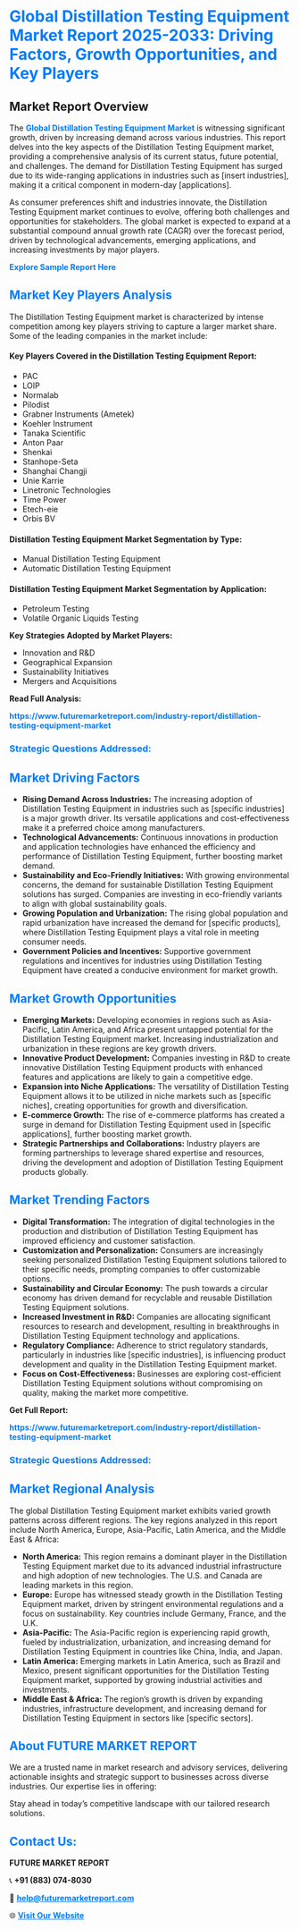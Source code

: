 <h1 style="color: #007BFF;">Global Distillation Testing Equipment Market Report 2025-2033: Driving Factors, Growth Opportunities, and Key Players</h1>

<section id="overview">
<h2>Market Report Overview</h2>
<p>The <a href="https://www.futuremarketreport.com/industry-report/distillation-testing-equipment-market" style="color: #007BFF; text-decoration: none;"><strong>Global Distillation Testing Equipment Market</strong></a> is witnessing significant growth, driven by increasing demand across various industries. This report delves into the key aspects of the Distillation Testing Equipment market, providing a comprehensive analysis of its current status, future potential, and challenges. The demand for Distillation Testing Equipment has surged due to its wide-ranging applications in industries such as [insert industries], making it a critical component in modern-day [applications].</p>
<p>As consumer preferences shift and industries innovate, the Distillation Testing Equipment market continues to evolve, offering both challenges and opportunities for stakeholders. The global market is expected to expand at a substantial compound annual growth rate (CAGR) over the forecast period, driven by technological advancements, emerging applications, and increasing investments by major players.</p>
</section>

<section id="overview">
<p><a href="https://www.futuremarketreport.com/request-sample/reportId=27375" style="color: #007BFF; text-decoration: none;"><strong>Explore Sample Report Here</strong></a></p>
</section>

<section id="key-players">
<h2 style="color: #007BFF;">Market Key Players Analysis</h2>
<p>The Distillation Testing Equipment market is characterized by intense competition among key players striving to capture a larger market share. Some of the leading companies in the market include:</p>
<h4>Key Players Covered in the Distillation Testing Equipment Report:</h4>
<ul><li>PAC</li><li>LOIP</li><li>Normalab</li><li>Pilodist</li><li>Grabner Instruments (Ametek)</li><li>Koehler Instrument</li><li>Tanaka Scientific</li><li>Anton Paar</li><li>Shenkai</li><li>Stanhope-Seta</li><li>Shanghai Changji</li><li>Unie Karrie</li><li>Linetronic Technologies</li><li>Time Power</li><li>Etech-eie</li><li>Orbis BV</li></ul>
<h4>Distillation Testing Equipment Market Segmentation by Type:</h4>
<ul><li>Manual Distillation Testing Equipment</li><li>Automatic Distillation Testing Equipment</li></ul>

<h4>Distillation Testing Equipment Market Segmentation by Application:</h4>
<ul><li>Petroleum Testing</li><li>Volatile Organic Liquids Testing</li></ul>
<p><strong>Key Strategies Adopted by Market Players:</strong></p>
<ul>
<li>Innovation and R&D</li>
<li>Geographical Expansion</li>
<li>Sustainability Initiatives</li>
<li>Mergers and Acquisitions</li>
</ul>
</section>

<section>
<p><strong>Read Full Analysis: </strong></p><a href="https://www.futuremarketreport.com/industry-report/distillation-testing-equipment-market" style="color: #007BFF; text-decoration: none;"><strong>https://www.futuremarketreport.com/industry-report/distillation-testing-equipment-market</strong></a>
<h3 style="color: #007BFF;">Strategic Questions Addressed:</h3>
</section>

<section id="driving-factors">
<h2 style="color: #007BFF;">Market Driving Factors</h2>
<ul>
<li><strong>Rising Demand Across Industries:</strong> The increasing adoption of Distillation Testing Equipment in industries such as [specific industries] is a major growth driver. Its versatile applications and cost-effectiveness make it a preferred choice among manufacturers.</li>
<li><strong>Technological Advancements:</strong> Continuous innovations in production and application technologies have enhanced the efficiency and performance of Distillation Testing Equipment, further boosting market demand.</li>
<li><strong>Sustainability and Eco-Friendly Initiatives:</strong> With growing environmental concerns, the demand for sustainable Distillation Testing Equipment solutions has surged. Companies are investing in eco-friendly variants to align with global sustainability goals.</li>
<li><strong>Growing Population and Urbanization:</strong> The rising global population and rapid urbanization have increased the demand for [specific products], where Distillation Testing Equipment plays a vital role in meeting consumer needs.</li>
<li><strong>Government Policies and Incentives:</strong> Supportive government regulations and incentives for industries using Distillation Testing Equipment have created a conducive environment for market growth.</li>
</ul>
</section>

<section id="growth-opportunities">
<h2 style="color: #007BFF;">Market Growth Opportunities</h2>
<ul>
<li><strong>Emerging Markets:</strong> Developing economies in regions such as Asia-Pacific, Latin America, and Africa present untapped potential for the Distillation Testing Equipment market. Increasing industrialization and urbanization in these regions are key growth drivers.</li>
<li><strong>Innovative Product Development:</strong> Companies investing in R&D to create innovative Distillation Testing Equipment products with enhanced features and applications are likely to gain a competitive edge.</li>
<li><strong>Expansion into Niche Applications:</strong> The versatility of Distillation Testing Equipment allows it to be utilized in niche markets such as [specific niches], creating opportunities for growth and diversification.</li>
<li><strong>E-commerce Growth:</strong> The rise of e-commerce platforms has created a surge in demand for Distillation Testing Equipment used in [specific applications], further boosting market growth.</li>
<li><strong>Strategic Partnerships and Collaborations:</strong> Industry players are forming partnerships to leverage shared expertise and resources, driving the development and adoption of Distillation Testing Equipment products globally.</li>
</ul>
</section>

<section id="trending-factors">
<h2 style="color: #007BFF;">Market Trending Factors</h2>
<ul>
<li><strong>Digital Transformation:</strong> The integration of digital technologies in the production and distribution of Distillation Testing Equipment has improved efficiency and customer satisfaction.</li>
<li><strong>Customization and Personalization:</strong> Consumers are increasingly seeking personalized Distillation Testing Equipment solutions tailored to their specific needs, prompting companies to offer customizable options.</li>
<li><strong>Sustainability and Circular Economy:</strong> The push towards a circular economy has driven demand for recyclable and reusable Distillation Testing Equipment solutions.</li>
<li><strong>Increased Investment in R&D:</strong> Companies are allocating significant resources to research and development, resulting in breakthroughs in Distillation Testing Equipment technology and applications.</li>
<li><strong>Regulatory Compliance:</strong> Adherence to strict regulatory standards, particularly in industries like [specific industries], is influencing product development and quality in the Distillation Testing Equipment market.</li>
<li><strong>Focus on Cost-Effectiveness:</strong> Businesses are exploring cost-efficient Distillation Testing Equipment solutions without compromising on quality, making the market more competitive.</li>
</ul>
</section>

<section>
<p><strong>Get Full Report: </strong></p><a href="https://www.futuremarketreport.com/industry-report/distillation-testing-equipment-market" style="color: #007BFF; text-decoration: none;"><strong>https://www.futuremarketreport.com/industry-report/distillation-testing-equipment-market</strong></a>
<h3 style="color: #007BFF;">Strategic Questions Addressed:</h3>
</section>


<section id="regional-analysis">
<h2 style="color: #007BFF;">Market Regional Analysis</h2>
<p>The global Distillation Testing Equipment market exhibits varied growth patterns across different regions. The key regions analyzed in this report include North America, Europe, Asia-Pacific, Latin America, and the Middle East & Africa:</p>
<ul>
<li><strong>North America:</strong> This region remains a dominant player in the Distillation Testing Equipment market due to its advanced industrial infrastructure and high adoption of new technologies. The U.S. and Canada are leading markets in this region.</li>
<li><strong>Europe:</strong> Europe has witnessed steady growth in the Distillation Testing Equipment market, driven by stringent environmental regulations and a focus on sustainability. Key countries include Germany, France, and the U.K.</li>
<li><strong>Asia-Pacific:</strong> The Asia-Pacific region is experiencing rapid growth, fueled by industrialization, urbanization, and increasing demand for Distillation Testing Equipment in countries like China, India, and Japan.</li>
<li><strong>Latin America:</strong> Emerging markets in Latin America, such as Brazil and Mexico, present significant opportunities for the Distillation Testing Equipment market, supported by growing industrial activities and investments.</li>
<li><strong>Middle East & Africa:</strong> The region’s growth is driven by expanding industries, infrastructure development, and increasing demand for Distillation Testing Equipment in sectors like [specific sectors].</li>
</ul>
</section>

<footer>
<h2 style="color: #007BFF;">About FUTURE MARKET REPORT</h2>
<p>We are a trusted name in market research and advisory services, delivering actionable insights and strategic support to businesses across diverse industries. Our expertise lies in offering:</p>

<p>Stay ahead in today’s competitive landscape with our tailored research solutions.</p>

<h2 style="color: #007BFF;">Contact Us:</h2>
<p><strong>FUTURE MARKET REPORT</strong></p>
<p>📞 <strong>+91 (883) 074-8030</strong></p>
<p>📧 <strong><a href="mailto:help@futuremarketreport.com" style="color: #007BFF;">help@futuremarketreport.com</a></strong></p>
<p>🌐 <strong><a href="https://www.futuremarketreport.com/" style="color: #007BFF;">Visit Our Website</a></strong></p>
</footer>
